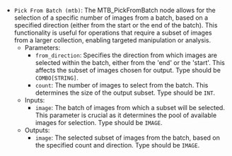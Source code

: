 - `Pick From Batch (mtb)`: The MTB_PickFromBatch node allows for the selection of a specific number of images from a batch, based on a specified direction (either from the start or the end of the batch). This functionality is useful for operations that require a subset of images from a larger collection, enabling targeted manipulation or analysis.
    - Parameters:
        - `from_direction`: Specifies the direction from which images are selected within the batch, either from the 'end' or the 'start'. This affects the subset of images chosen for output. Type should be `COMBO[STRING]`.
        - `count`: The number of images to select from the batch. This determines the size of the output subset. Type should be `INT`.
    - Inputs:
        - `image`: The batch of images from which a subset will be selected. This parameter is crucial as it determines the pool of available images for selection. Type should be `IMAGE`.
    - Outputs:
        - `image`: The selected subset of images from the batch, based on the specified count and direction. Type should be `IMAGE`.
